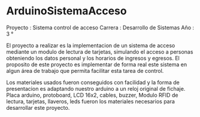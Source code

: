 # ArduinoSistemaAcceso

Proyecto : Sistema control de acceso 
Carrera : Desarrollo de Sistemas 
Año : 3 °

El proyecto a realizar es la implementacion de un sistema de acceso mediante un modulo de lectura de tarjetas, simulando el acceso a personas obteniendo los datos personal y los horarios de ingresos y egresos. El proposito de este proyecto es implementar de forma real este sistema en algun área de trabajo que permita facilitar esta tarea de control.

Los materiales usados fueron conseguidos con facilidad y la forma de presentacion es adaptando nuestro arduino a un reloj original de fichaje. Placa arduino, protoboard, LCD 16x2, cables, buzzer, Modulo RFID de lectura, tarjetas, llaveros, leds fueron los materiales necesarios para desarrollar este proyecto.
